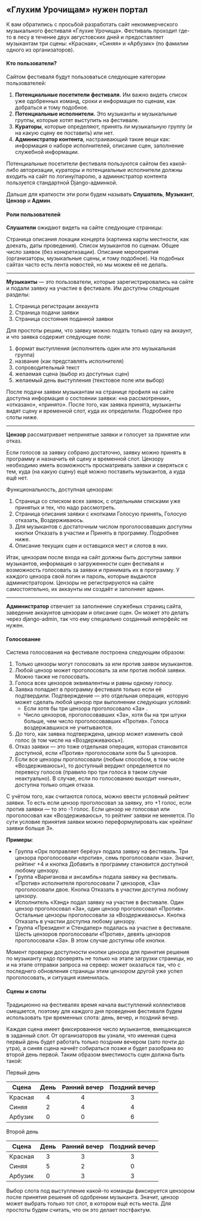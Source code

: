 ## «Глухим Урочищам» нужен портал

К вам обратились с просьбой разработать 
сайт некоммерческого музыкального фестиваля 
«Глухие Урочища». Фестиваль проходит где-то 
в лесу в течение двух августовских дней и 
предоставляет музыкантам три сцены: «Красная»,
 «Синяя» и «Арбузик» (по фамилии одного из
  организаторов).
  
  
#### Кто пользователи?
Сайтом фестиваля будут пользоваться следующие категории 
пользователей:

1. **Потенциальные посетители фестиваля.** Им важно видеть список уже одобренных команд, сроки и информация по сценам, как добраться и тому подобное.
2. **Потенциальные исполнители.** Это музыканты и музыкальные группы, которые хотят выступить на фестивале.
3. **Кураторы**, которые определяют, принять ли музыкальную группу (и на какую сцену ее поставить) или нет.
4. **Администратор контента**, настраивающий такие вещи как: информация о наборе исполнителей, описание сцен, заполнение служебной информации.

Потенциальные посетители фестиваля пользуются сайтом без какой-либо авторизации, кураторы и потенциальные исполнители должны входить на сайт по логину/паролю, а администратор контента пользуется стандартной Django-админкой.

Дальше для краткости эти роли будем называть **Слушатель**, **Музыкант**, **Цензор** и **Админ**.

#### Роли пользователей
**Слушатели** ожидают видеть на сайте следующие страницы:

Страница описания локации концерта (картинка карты местности, как доехать, даты проведения).
Список музыкантов по сценам. Общее число заявок (без конкретизации).
Описание мероприятия (организаторы, музыкальные сцены, и тому подобное).
На подобных сайтах часто есть лента новостей, но мы можем её не делать.

***

**Музыканты** — это пользователи, которые зарегистрировались на сайте и подали заявку на участие в фестивале. Им доступны следующие разделы:

1. Страница регистрации аккаунта
2. Страница подачи заявки
3. Страница состояния поданной заявки


Для простоты решим, что заявку можно подать только одну на аккаунт, и что заявка содержит следующие поля:

1. формат выступления (исполнитель один или это музыкальная группа)
2. название (как представлять исполнителя)
3. сопроводительный текст
4. желаемая сцена (выбор из доступных сцен)
5. желаемый день выступления (текстовое поле или выбор)


После подачи заявки музыкантам на странице профиля на сайте доступна информация о состоянии заявки: «на рассмотрении», «отказано», «принято». После того, как заявка принята, музыканты видят сцену и временной слот, куда их определили. Подробнее про слоты ниже.

***

**Цензор** рассматривает непринятые заявки и голосует за принятие или отказ.

Если голосов за заявку собрано достаточно, заявку можно принять в программу и назначить ей сцену и временной слот. Цензору необходимо иметь возможность просматривать заявки и сверяться с тем, куда (на какую сцену) ещё можно поставить музыкантов, а куда ещё нет.

Функциональность, доступная цензорам:

1. Страница со списком всех заявок, с отдельными списками уже принятых и тех, что надо рассмотреть.
2. Страница описания заявки с кнопками Голосую принять, Голосую отказать, Воздерживаюсь.
3. Для музыкантов с достаточным числом проголосовавших доступны кнопки Отказать в участии и Принять в программу. Подробнее ниже.
4. Описание текущих сцен и оставщихся мест и слотов в них.


Итак, цензорам после входа на сайт должны быть доступны заявки музыкантов, информация о загруженности сцен фестиваля и возможность голосовать за заявки и принимать их в программу. У каждого цензора свой логин и пароль, которые выдаются администратором. Цензоры не регистрируются на сайте самостоятельно, их аккаунты им создаёт и заполняет админ.

***

**Администратор** отвечает за заполнение служебных страниц сайта, заведение аккаунтов цензорам и описание сцен. Он может это делать через django-admin, так что ему специально созданный интерфейс не нужен.

#### Голосование
Система голосования на фестивале построена следующим образом:

1. Только цензоры могут голосовать за или против заявок музыкантов.
2. Любой цензор может проголосовать за или против любой заявки. Можно также не голосовать.
3. Голоса всех цензоров эквивалентны и равны одному голосу.
4. Заявка попадает в программу фестиваля только если её подтвердили. Подтверждение — это отдельная операция, которую может сделать любой цензор при выполнении следующих условий:
    - Если хотя бы три цензора проголосовало «За» .
    - Число цензоров, проголосовавших «За», хотя бы на три штуки больше, чем число проголосовавших «Против». Голоса воздержавшихся не учитываются.
5. До того, как заявка подтверждена, цензор может изменить свой голос (в том числе на «Воздерживаюсь»).
6. Отказ заявки — это тоже отдельная операция, которая становится доступной, если «Против» проголосовали хотя бы 5 цензоров.
7. Если все цензоры проголосовали (любым способом, в том числе «Воздерживаюсь»), то доступный вердикт определяется по перевесу голосов (правило про три голоса в таком случае неактуально). В случае, если по голосованию выходит «ничья», доступна только опция отказа.


С учётом того, как считаются голоса, можно ввести условный рейтинг заявки. То есть если цензор проголосовал за заявку, это +1 голос, если против заявки — то это -1 голос. Если цензор не голосовал или проголосовал как «Воздерживаюсь», то рейтинг заявки не меняется. По сути условие принятия заявки можно переформулировать как «рейтинг заявки больше 3».

**Примеры**:

- Группа «Орк поправляет берёзу» подала заявку на фестиваль. Три цензора проголосовали «против», семь проголосовали «за». Значит, рейтинг +4 и кнопка Добавить в программу становится доступной любому цензору.
- Группа «Вариганова и ансамбль» подала заявку на фестиваль. «Против» исполнителя проголосовали 7 цензоров, «За» проголосовали двое. Кнопка Отказать в участии доступна любому цензору.
- Исполнитель «Хэнд» подал заявку на участие в фестивале. Один цензор проголосовал «За», один цензор проголосовал «Против». Остальные цензоры проголосовали за «Воздерживаюсь». Кнопка Отказать в участии доступна любому цензору.
- Группа «Президент и Стендапер» подалась на участие в фестивале. Шесть цензоров проголосовали «Против», девять цензоров проголосовали «За». В этом случае доступны обе кнопки.


Момент проверки доступности кнопки цензора для принятия решения по музыканту надо проверять не только на этапе загрузки страницы, но и на этапе отправки запроса на сервер: может оказаться так, что с последнего обновления страницы этим цензором другой уже успел проголосовать, и ситуация изменилась.

#### Сцены и слоты
Традиционно на фестивалях время начала выступлений коллективов смещается, поэтому для каждого дня проведения фестиваля будем использовать три временных слота: день, вечер, и поздний вечер.

Каждая сцена имеет фиксированное число музыкантов, вмещающихся в заданный слот. От организаторов вы узнали, что именная сцена первый день будет работать только поздним вечером (зато почти до утра), а синяя сцена начнёт собираться позже и будет разобрана во второй день первой. Таким образом вместимость сцен должна быть такой:

Первый день

| Сцена | День | Ранний вечер |	Поздний вечер |
--------|:----:|:------------:|:-------------:|
|Красная|4     |4             |3              |
|Синяя  |2	   |4             |4              |
|Арбузик|0	   |0             |6              |	


Второй день

| Сцена | День | Ранний вечер |	Поздний вечер |
--------|:----:|:------------:|:-------------:|
|Красная|3     |3             |3              |	
|Синяя  |5	   |2             |0              |	
|Арбузик|0	   |3             |3              |

Выбор слота под выступление какой-то команды фиксируется цензором после принятия решения об одобрении музыканта. Значит, цензор может выбрать только тот слот, в котором ещё есть места. Для простоты будем считать, что он это делает постфактум.